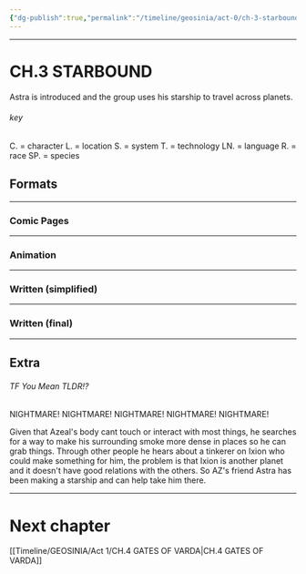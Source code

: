 ```yaml
---
{"dg-publish":true,"permalink":"/timeline/geosinia/act-0/ch-3-starbound/"}
---
```



---
# CH.3 STARBOUND

Astra is introduced and the group uses his starship to travel across planets.

###### key
C. = character
L. = location
S. = system
T. = technology
LN. = language
R. = race
SP. = species

## Formats
---
### Comic Pages



---
### Animation




---
### Written (simplified)






---
### Written (final)





---
## Extra

###### TF You Mean TLDR!?
NIGHTMARE! NIGHTMARE! NIGHTMARE! NIGHTMARE! NIGHTMARE!

Given that Azeal's body cant touch or interact with most things, he searches for a way to make his surrounding smoke more dense in places so he can grab things. Through other people he hears about a tinkerer on Ixion who could make something for him, the problem is that Ixion is another planet and it doesn't have good relations with the others. So AZ's friend Astra has been making a starship and can help take him there.

---
# Next chapter
[[Timeline/GEOSINIA/Act 1/CH.4 GATES OF VARDA\|CH.4 GATES OF VARDA]]